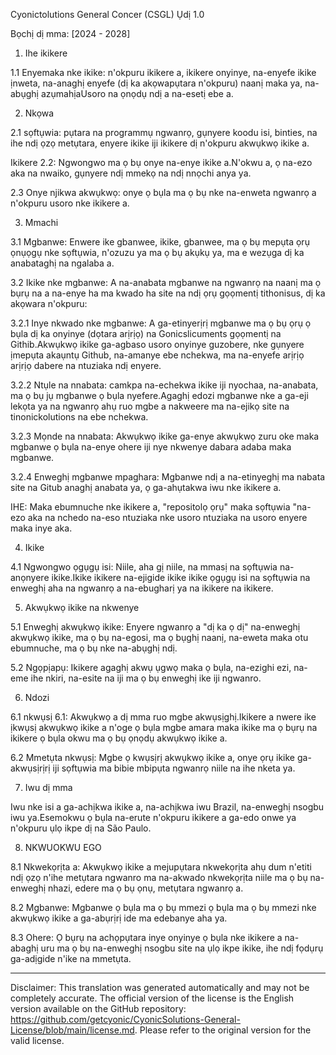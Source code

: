 Cyonictolutions General Concer (CSGL)
Ụdị 1.0

Bọchị dị mma: [2024 - 2028]

1. Ihe ikikere

1.1 Enyemaka nke ikike: n'okpuru ikikere a, ikikere onyinye, na-enyefe ikike ịnweta, na-anaghị enyefe (dị ka akọwapụtara n'okpuru) naanị maka ya, na-abụghị azụmahịaUsoro na ọnọdụ ndị a na-esetị ebe a.

2. Nkọwa

2.1 sọftụwia: pụtara na programmụ ngwanrọ, gụnyere koodu isi, binties, na ihe ndị ọzọ metụtara, enyere ikike iji ikikere dị n'okpuru akwụkwọ ikike a.

Ikikere 2.2: Ngwongwo ma ọ bụ onye na-enye ikike a.N'okwu a, ọ na-ezo aka na nwaiko, gụnyere ndị mmekọ na ndị nnọchi anya ya.

2.3 Onye njikwa akwụkwọ: onye ọ bụla ma ọ bụ nke na-enweta ngwanrọ a n'okpuru usoro nke ikikere a.

3. Mmachi

3.1 Mgbanwe: Enwere ike gbanwee, ikike, gbanwee, ma ọ bụ mepụta ọrụ ọnụọgụ nke sọftụwia, n'ozuzu ya ma ọ bụ akụkụ ya, ma e wezụga dị ka anabataghị na ngalaba a.

3.2 Ikike nke mgbanwe: A na-anabata mgbanwe na ngwanrọ na naanị ma ọ bụrụ na a na-enye ha ma kwado ha site na ndị ọrụ gọọmentị tithonisus, dị ka akọwara n'okpuru:

3.2.1 Inye nkwado nke mgbanwe: A ga-etinyerịrị mgbanwe ma ọ bụ ọrụ ọ bụla dị ka onyinye (dọtara arịrịọ) na Gonicslicuments gọọmentị na Githib.Akwụkwọ ikike ga-agbaso usoro onyinye guzobere, nke gụnyere ịmepụta akaụntụ Github, na-amanye ebe nchekwa, ma na-enyefe arịrịọ arịrịọ dabere na ntuziaka ndị enyere.

3.2.2 Ntụle na nnabata: camkpa na-echekwa ikike iji nyochaa, na-anabata, ma ọ bụ jụ mgbanwe ọ bụla nyefere.Agaghị edozi mgbanwe nke a ga-eji lekọta ya na ngwanrọ ahụ ruo mgbe a nakweere ma na-ejikọ site na tinonickolutions na ebe nchekwa.

3.2.3 Mọnde na nnabata: Akwụkwọ ikike ga-enye akwụkwọ zuru oke maka mgbanwe ọ bụla na-enye ohere iji nye nkwenye dabara adaba maka mgbanwe.

3.2.4 Enweghị mgbanwe mpaghara: Mgbanwe ndị a na-etinyeghị ma nabata site na Gitub anaghị anabata ya, ọ ga-ahụtakwa iwu nke ikikere a.

IHE: Maka ebumnuche nke ikikere a, "repositolọ ọrụ" maka sọftụwia "na-ezo aka na nchedo na-eso ntuziaka nke usoro ntuziaka na usoro enyere maka inye aka.

4. Ikike

4.1 Ngwongwo ọgụgụ isi: Niile, aha gị niile, na mmasị na sọftụwia na-anọnyere ikike.Ikike ikikere na-ejigide ikike ikike ọgụgụ isi na sọftụwia na enweghị aha na ngwanrọ a na-ebugharị ya na ikikere na ikikere.

5. Akwụkwọ ikike na nkwenye

5.1 Enweghị akwụkwọ ikike: Enyere ngwanrọ a "dị ka ọ dị" na-enweghị akwụkwọ ikike, ma ọ bụ na-egosi, ma ọ bụghị naanị, na-eweta maka otu ebumnuche, ma ọ bụ nke na-abụghị ndị.

5.2 Ngọpịapụ: Ikikere agaghị akwụ ụgwọ maka ọ bụla, na-ezighi ezi, na-eme ihe nkiri, na-esite na iji ma ọ bụ enweghị ike iji ngwanro.

6. Ndozi

6.1 nkwụsị 6.1: Akwụkwọ a dị mma ruo mgbe akwụsịghị.Ikikere a nwere ike ịkwụsị akwụkwọ ikike a n'oge ọ bụla mgbe amara maka ikike ma ọ bụrụ na ikikere ọ bụla okwu ma ọ bụ ọnọdụ akwụkwọ ikike a.

6.2 Mmetụta nkwụsị: Mgbe ọ kwụsịrị akwụkwọ ikike a, onye ọrụ ikike ga-akwụsịrịrị iji sọftụwia ma bibie mbipụta ngwanrọ niile na ihe nketa ya.

7. Iwu dị mma

Iwu nke isi a ga-achịkwa ikike a, na-achịkwa iwu Brazil, na-enweghị nsogbu iwu ya.Esemokwu ọ bụla na-erute n'okpuru ikikere a ga-edo onwe ya n'okpuru ụlọ ikpe dị na São Paulo.

8. NKWUOKWU EGO

8.1 Nkwekọrịta a: Akwụkwọ ikike a mejupụtara nkwekọrịta ahụ dum n'etiti ndị ọzọ n'ihe metụtara ngwanro ma na-akwado nkwekọrịta niile ma ọ bụ na-enweghị nhazi, edere ma ọ bụ ọnụ, metụtara ngwanrọ a.

8.2 Mgbanwe: Mgbanwe ọ bụla ma ọ bụ mmezi ọ bụla ma ọ bụ mmezi nke akwụkwọ ikike a ga-abụrịrị ide ma edebanye aha ya.

8.3 Ohere: Ọ bụrụ na achọpụtara inye onyinye ọ bụla nke ikikere a na-abaghị uru ma ọ bụ na-enweghị nsogbu site na ụlọ ikpe ikike, ihe ndị fọdụrụ ga-adịgide n'ike na mmetụta.

---
Disclaimer: This translation was generated automatically and may not be completely accurate. The official version of the license is the English version available on the GitHub repository: https://github.com/getcyonic/CyonicSolutions-General-License/blob/main/license.md. Please refer to the original version for the valid license.